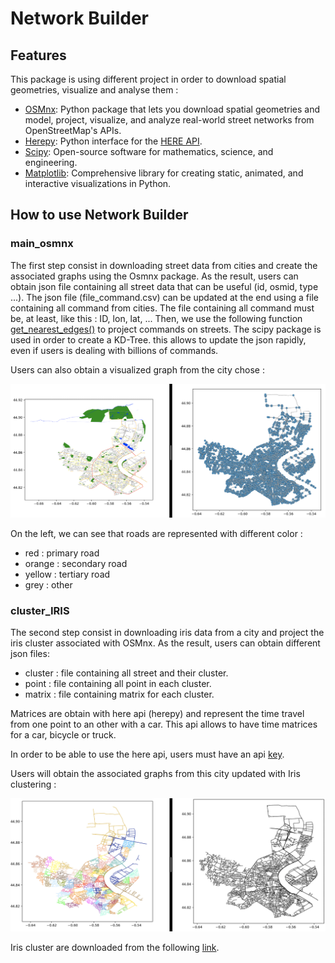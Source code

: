 
# Network Builder

## Features

This package is using different project in order to download spatial geometries, visualize and analyse them :

  * [OSMnx](https://github.com/gboeing/osmnx): Python package that lets you download spatial geometries and model, project, visualize, and analyze real-world street networks from OpenStreetMap's APIs.
  * [Herepy](https://github.com/abdullahselek/HerePy): Python interface for the [HERE API](https://developer.here.com).
  * [Scipy](https://github.com/scipy/scipy): Open-source software for mathematics, science, and engineering.
  * [Matplotlib](https://github.com/matplotlib/matplotlib): Comprehensive library for creating static, animated, and interactive visualizations in Python.


## How to use Network Builder

### main_osmnx

The first step consist in downloading street data from cities and create the associated graphs using the Osmnx package.
As the result, users can obtain json file containing all street data that can be useful (id, osmid, type ...).
The json file (file_command.csv) can be updated at the end using a file containing all command from cities.
The file containing all command must be, at least, like this : ID, lon, lat, ...
Then, we use the following function [get_nearest_edges()](https://osmnx.readthedocs.io/en/stable/osmnx.html) to project commands on streets.
The scipy package is used in order to create a KD-Tree. this allows to update the json rapidly, even if users is dealing with billions of commands.

Users can also obtain a visualized graph from the city chose :

![](data/figures/Bordeaux.png)

On the left, we can see that roads are represented with different color :
  * red : primary road
  * orange : secondary road
  * yellow : tertiary road
  * grey : other

### cluster_IRIS

The second step consist in downloading iris data from a city and project the iris cluster associated with OSMnx.
As the result, users can obtain different json files:
  * cluster : file containing all street and their cluster.
  * point : file containing all point in each cluster.
  * matrix : file containing matrix for each cluster.

Matrices are obtain with here api (herepy) and represent the time travel from one point to an other with a car.
This api allows to have time matrices for a car, bicycle or truck.

In order to be able to use the here api, users must have an api [key](https://developer.here.com/pricing).


Users will obtain the associated graphs from this city updated with Iris clustering :

![](data/figures/Bordeaux_Iris.png)

Iris cluster are downloaded from the following [link](https://public.opendatasoft.com/explore/dataset/contours-iris/export/?flg=fr&q=&refine.nom_com=Bordeaux&dataChart=eyJxdWVyaWVzIjpbeyJjaGFydHMiOlt7InR5cGUiOiJjb2x1bW4iLCJmdW5jIjoiQ09VTlQiLCJzY2llbnRpZmljRGlzcGxheSI6dHJ1ZSwiY29sb3IiOiIjRkY1MTVBIn1dLCJ4QXhpcyI6Im5vbV9jb20iLCJtYXhwb2ludHMiOjUwLCJzb3J0IjoiIiwiY29uZmlnIjp7ImRhdGFzZXQiOiJjb250b3Vycy1pcmlzIiwib3B0aW9ucyI6eyJmbGciOiJmciIsInEiOiIiLCJyZWZpbmUubm9tX2NvbSI6IkJvcmRlYXV4In19fV0sInRpbWVzY2FsZSI6IiIsImRpc3BsYXlMZWdlbmQiOnRydWUsImFsaWduTW9udGgiOnRydWV9).
